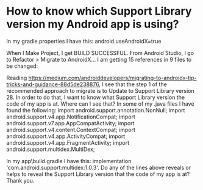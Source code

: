 
# How to know which Support Library version my Android app is using?

In my gradle.properties I have this:
android.useAndroidX=true

When I Make Project, I get BUILD SUCCESSFUL. From Android Studio, I go to Refactor > Migrate to AndroidX... I am getting 15 references in 9 files to be changed:

Reading https://medium.com/androiddevelopers/migrating-to-androidx-tip-tricks-and-guidance-88d5de238876, I see that the step 1 of the recommended approach to migrate is to Update to Support Library version 28. In order to do that, I want to know what Support Library version the code of my app is at. Where can I see that? In some of my .java files I have found the following:
import android.support.annotation.NonNull;
import android.support.v4.app.NotificationCompat;
import android.support.v7.app.AppCompatActivity;
import android.support.v4.content.ContextCompat;
import android.support.v4.app.ActivityCompat;
import android.support.v4.app.FragmentActivity;
import android.support.multidex.MultiDex;

In my app\build.gradle I have this: implementation 'com.android.support:multidex:1.0.3'.
Do any of the lines above reveals or helps to reveal the Support Library version that the code of my app is at? Thank you.

        